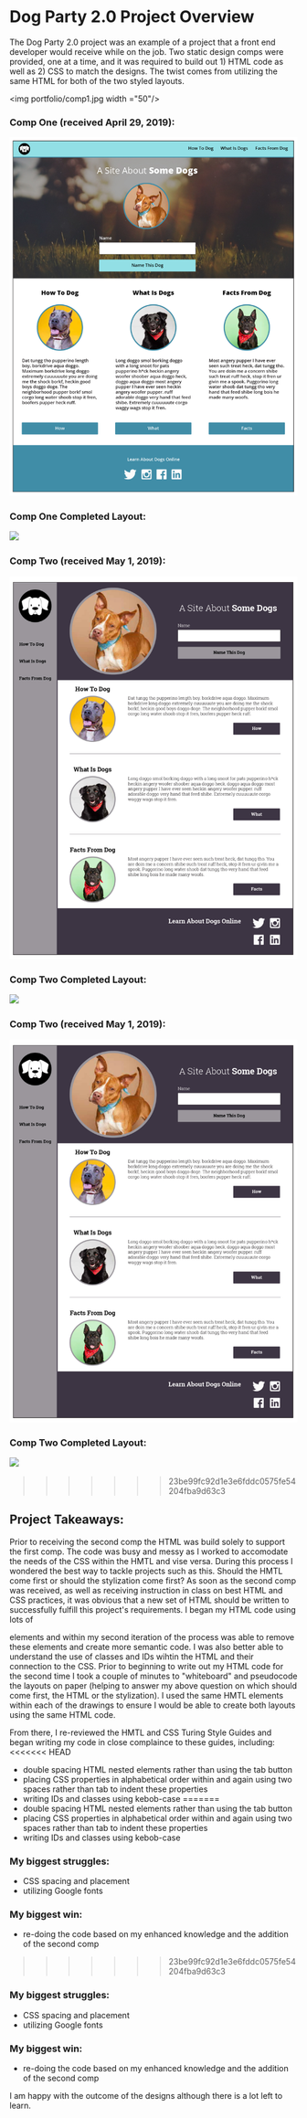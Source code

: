 # Dog Party 2.0 Project Overview
The Dog Party 2.0 project was an example of a project that a front end developer would receive while on the job. Two static design comps were provided, one at a time, and it was required to build out 1) HTML code as well as 2) CSS to match the designs. The twist comes from utilizing the same HTML for both of the two styled layouts. 

<img portfolio/comp1.jpg width ="50"/>

### Comp One (received April 29, 2019):
![](portfolio/comp1.jpg)

### Comp One Completed Layout:
![](portfolio/comp2_AJL.jpg)

### Comp Two (received May 1, 2019):
![](portfolio/comp2.jpg)

### Comp Two Completed Layout:
![](portfolio/comp2_AJL.jpg)

### Comp Two (received May 1, 2019):
![](portfolio/comp2.jpg)

### Comp Two Completed Layout:
![](portfolio/comp2_AJL.jpg)

>>>>>>> 23be99fc92d1e3e6fddc0575fe54204fba9d63c3
## Project Takeaways:
Prior to receiving the second comp the HTML was build solely to support the first comp. The code was busy and messy as I worked to accomodate the needs of the CSS within the HMTL and vise versa. During this process I wondered the best way to tackle projects such as this. Should the HMTL come first or should the stylization come first? As soon as the second comp was received, as well as receiving instruction in class on best HTML and CSS practices, it was obvious that a new set of HTML should be written to successfully fulfill this project's requirements. I began my HTML code using lots of <div> elements and within my second iteration of the process was able to remove these elements and create more semantic code. I was also better able to understand the use of classes and IDs wihtin the HTML and their connection to the CSS. Prior to beginning to write out my HTML code for the second time I took a couple of minutes to "whiteboard" and pseudocode the layouts on paper (helping to answer my above question on which should come first, the HTML or the stylization). I used the same HMTL elements within each of the drawings to ensure I would be able to create both layouts using the same HTML code.

From there, I re-reviewed the HMTL and CSS Turing Style Guides and began writing my code in close complaince to these guides, including:
<<<<<<< HEAD
- double spacing HTML nested elements rather than using the tab button
- placing CSS properties in alphabetical order within and again using two spaces rather than tab to indent these properties
- writing IDs and classes using kebob-case
=======
 - double spacing HTML nested elements rather than using the tab button
 - placing CSS properties in alphabetical order within and again using two spaces rather than tab to indent these properties
  - writing IDs and classes using kebob-case
  
### My biggest struggles:
   - CSS spacing and placement
   - utilizing Google fonts

### My biggest win:
- re-doing the code based on my enhanced knowledge and the addition of the second comp
>>>>>>> 23be99fc92d1e3e6fddc0575fe54204fba9d63c3

### My biggest struggles:
- CSS spacing and placement
- utilizing Google fonts

### My biggest win:
- re-doing the code based on my enhanced knowledge and the addition of the second comp

I am happy with the outcome of the designs although there is a lot left to learn. 

